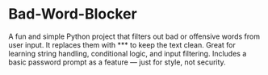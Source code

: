 # Bad-Word-Blocker
A fun and simple Python project that filters out bad or offensive words from user input. It replaces them with *** to keep the text clean. Great for learning string handling, conditional logic, and input filtering.  Includes a basic password prompt as a feature — just for style, not security.
